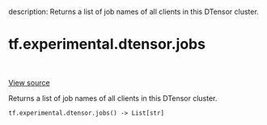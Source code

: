 description: Returns a list of job names of all clients in this DTensor cluster.

<div itemscope itemtype="http://developers.google.com/ReferenceObject">
<meta itemprop="name" content="tf.experimental.dtensor.jobs" />
<meta itemprop="path" content="Stable" />
</div>

# tf.experimental.dtensor.jobs

<!-- Insert buttons and diff -->

<table class="tfo-notebook-buttons tfo-api nocontent" align="left">

</table>

<a target="_blank" class="external" href="/code/stable/tensorflow/dtensor/python/api.py">View source</a>



Returns a list of job names of all clients in this DTensor cluster.

<pre class="devsite-click-to-copy prettyprint lang-py tfo-signature-link">
<code>tf.experimental.dtensor.jobs() -> List[str]
</code></pre>



<!-- Placeholder for "Used in" -->
